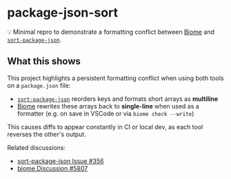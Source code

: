 # package-json-sort

💡 Minimal repro to demonstrate a formatting conflict between [Biome](https://biomejs.dev) and [`sort-package-json`](https://github.com/keithamus/sort-package-json).

## What this shows

This project highlights a persistent formatting conflict when using both tools on a `package.json` file:

- [`sort-package-json`](https://github.com/keithamus/sort-package-json) reorders keys and formats short arrays as **multiline**
- [Biome](https://biomejs.dev) rewrites these arrays back to **single-line** when used as a formatter (e.g. on save in VSCode or via `biome check --write`)

This causes diffs to appear constantly in CI or local dev, as each tool reverses the other's output.

Related discussions:

- [sort-package-json Issue #356](https://github.com/keithamus/sort-package-json/issues/356)
- [biome Discussion #5807](https://github.com/biomejs/biome/discussions/5807)